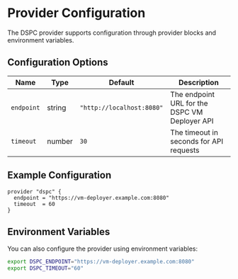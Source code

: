 # Provider Configuration

The DSPC provider supports configuration through provider blocks and environment variables.

## Configuration Options

| Name | Type | Default | Description |
|------|------|---------|-------------|
| `endpoint` | string | `"http://localhost:8080"` | The endpoint URL for the DSPC VM Deployer API |
| `timeout` | number | `30` | The timeout in seconds for API requests |

## Example Configuration

```hcl
provider "dspc" {
  endpoint = "https://vm-deployer.example.com:8080"
  timeout  = 60
}
```

## Environment Variables

You can also configure the provider using environment variables:

```bash
export DSPC_ENDPOINT="https://vm-deployer.example.com:8080"
export DSPC_TIMEOUT="60"
```
